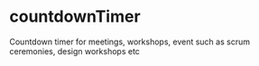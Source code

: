 # countdownTimer
Countdown timer for meetings, workshops, event such as scrum ceremonies, design workshops etc
